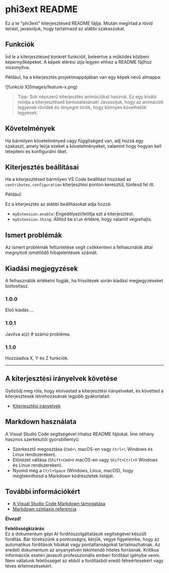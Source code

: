 # phi3ext README

Ez a te "phi3ext" kiterjesztésed README fájlja. Miután megírtad a rövid leírást, javasoljuk, hogy tartalmazd az alábbi szakaszokat.

## Funkciók

Írd le a kiterjesztésed konkrét funkcióit, beleértve a működés közbeni képernyőképeket. A képek elérési útja legyen ehhez a README fájlhoz viszonyítva.

Például, ha a kiterjesztés projektmappájában van egy képek nevű almappa:

\!\[funkció X\]\(images/feature-x.png\)

> Tipp: Sok népszerű kiterjesztés animációkat használ. Ez egy kiváló módja a kiterjesztésed bemutatásának! Javasoljuk, hogy az animációk legyenek rövidek és lényegre törők, hogy könnyen követhetők legyenek.

## Követelmények

Ha bármilyen követelményed vagy függőséged van, adj hozzá egy szakaszt, amely leírja ezeket a követelményeket, valamint hogy hogyan kell telepíteni és konfigurálni őket.

## Kiterjesztés beállításai

Ha a kiterjesztésed bármilyen VS Code beállítást hozzáad az `contributes.configuration` kiterjesztési ponton keresztül, tüntesd fel itt.

Például:

Ez a kiterjesztés az alábbi beállításokat adja hozzá:

* `myExtension.enable`: Engedélyezi/letiltja ezt a kiterjesztést.
* `myExtension.thing`: Állítsd be `blah` értékre, hogy valamit végrehajts.

## Ismert problémák

Az ismert problémák feltüntetése segít csökkenteni a felhasználók által megnyitott ismétlődő hibajelentések számát.

## Kiadási megjegyzések

A felhasználók értékelni fogják, ha frissítések során kiadási megjegyzéseket biztosítasz.

### 1.0.0

Első kiadás ...

### 1.0.1

Javítva a(z) # számú probléma.

### 1.1.0

Hozzáadva X, Y és Z funkciók.

---

## A kiterjesztési irányelvek követése

Győződj meg róla, hogy elolvastad a kiterjesztési irányelveket, és követted a kiterjesztések létrehozásának legjobb gyakorlatait.

* [Kiterjesztési irányelvek](https://code.visualstudio.com/api/references/extension-guidelines?WT.mc_id=aiml-137032-kinfeylo)

## Markdown használata

A Visual Studio Code segítségével írhatsz README fájlokat. Íme néhány hasznos szerkesztői gyorsbillentyű:

* Szerkesztő megosztása (`Cmd+\` macOS-en vagy `Ctrl+\` Windows és Linux rendszereken).
* Előnézet váltása (`Shift+Cmd+V` macOS-en vagy `Shift+Ctrl+V` Windows és Linux rendszereken).
* Nyomd meg a `Ctrl+Space` (Windows, Linux, macOS), hogy megtekinthesd a Markdown kódrészletek listáját.

## További információkért

* [A Visual Studio Code Markdown támogatása](http://code.visualstudio.com/docs/languages/markdown?WT.mc_id=aiml-137032-kinfeylo)
* [Markdown szintaxis referencia](https://help.github.com/articles/markdown-basics/)

**Élvezd!**

**Felelősségkizárás**:  
Ez a dokumentum gépi AI fordítószolgáltatások segítségével készült fordítás. Bár törekszünk a pontosságra, kérjük, vegye figyelembe, hogy az automatikus fordítások hibákat vagy pontatlanságokat tartalmazhatnak. Az eredeti dokumentum az anyanyelvén tekintendő hiteles forrásnak. Kritikus információk esetén javasolt professzionális emberi fordítást igénybe venni. Nem vállalunk felelősséget az ebből a fordításból eredő félreértésekért vagy téves értelmezésekért.